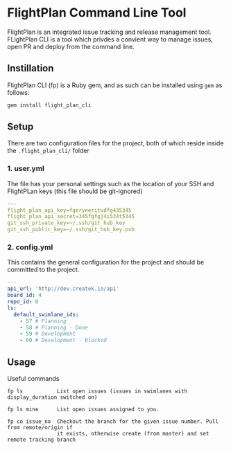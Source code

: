 # FlightPlan Command Line Tool

FlightPlan is an integrated issue tracking and release management tool. FLightPlan CLI is
a tool which privdes a convient way to manage issues, open PR and deploy from the command
line.

## Instillation
FlightPlan CLI (fp) is a Ruby gem, and as such can be installed using `gem` as follows:

```bash
gem install flight_plan_cli
```

## Setup
There are two configuration files for the project, both of which reside inside the
`.flight_plan_cli/` folder

### 1. user.yml
The file has your personal settings such as the location of your SSH and FlightPLan keys
(this file should be git-ignored)
```yml
---
flight_plan_api_key=fgeryeeritudfg435345
flight_plan_api_secret=345fgfgj4i534t5345
git_ssh_private_key=~/.ssh/git_hub_key
git_ssh_public_key=~/.ssh/git_hub_key.pub
```

### 2. config.yml
This contains the general configuration for the project and should be committed to the
project.
```yml
---
api_url: 'http://dev.createk.io/api'
board_id: 4
repo_id: 6
ls:
  default_swimlane_ids:
    - 57 # Planning
    - 58 # Planning - Done
    - 59 # Development
    - 60 # Development - blocked
```
## Usage
Useful commands

```
fp ls           List open issues (issues in swimlanes with display_duration switched on)

fp ls mine      List open issues assigned to you.

fp co issue_no  Checkout the branch for the given issue number. Pull from remote/origin if
                it exists, otherwise create (from master) and set remote tracking branch



